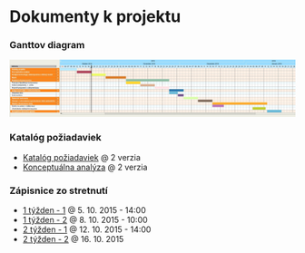 # Dokumenty k projektu 
### Ganttov diagram
![Ganttov diagram](https://raw.githubusercontent.com/Ostepari/tis/dokumenty/ganttov_diagram.jpg)

### Katalóg požiadaviek
* [Katalóg požiadaviek](https://github.com/Ostepari/tis/blob/dokumenty/katalog-poziadaviek.pdf) @ 2 verzia
* [Konceptuálna analýza](https://github.com/Ostepari/tis/blob/dokumenty/konceptualna-analyza.pdf) @ 2 verzia

### Zápisnice zo stretnutí

 * [1 týžden - 1](https://github.com/Ostepari/tis/blob/dokumenty/zapisnice_1_1.txt) @ 5. 10. 2015 - 14:00
 * [1 týžden - 2](https://github.com/Ostepari/tis/blob/dokumenty/zapisnice_1_2.txt) @ 8. 10. 2015 - 10:00
 * [2 týžden - 1](https://github.com/Ostepari/tis/blob/dokumenty/zapisnice_2_1.txt) @ 12. 10. 2015 - 14:00
 * [2 týžden - 2](https://github.com/Ostepari/tis/blob/dokumenty/zapisnice_2_2.txt) @ 16. 10. 2015